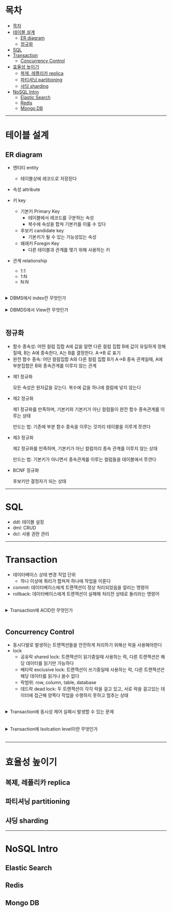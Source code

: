 # 목차
- [목차](#목차)
- [테이블 설계](#테이블-설계)
  - [ER diagram](#er-diagram)
  - [정규화](#정규화)
- [SQL](#sql)
- [Transaction](#transaction)
  - [Concurrency Control](#concurrency-control)
- [효율성 높이기](#효율성-높이기)
  - [복제, 레플리카 replica](#복제-레플리카-replica)
  - [파티셔닝 partitioning](#파티셔닝-partitioning)
  - [샤딩 sharding](#샤딩-sharding)
- [NoSQL Intro](#nosql-intro)
  - [Elastic Search](#elastic-search)
  - [Redis](#redis)
  - [Mongo DB](#mongo-db)

---------------------------------------------

# 테이블 설계
## ER diagram
- 엔티티 entity
  - 테이블상에 레코드로 저장된다 

- 속성 attribute

- 키 key
  - 기본키 Primary Key
    - 테이블에서 레코드를 구분하는 속성
    - 복수에 속성을 합쳐 기본키를 이룰 수 있다 
  - 후보키 candidate key
    - 기본키가 될 수 있는 가능성있는 속성
  - 왜래키 Foregin Key
    - 다른 테이블과 관계를 맺기 위해 사용하는 키 

- 관계 relationship
  - 1:1
  - 1:N
  - N:N

</br>
<details>
<summary>
DBMS에서 index란 무엇인가
</summary>
</br>
<p>
select 속도를 빠르게 하기 위해 사용하는 B+tree 자료구조</br>
두개 이상 컬럼을 묶어 index걸수 있다
</p>
<p>단점
<ul>
<li>index를 건 컬럼에 데이터 삽입, 삭제, 수정 연산에 시간이 걸기전 보다 늘어난다</li>
</ul>
</p>
</details>

</br>
<details>
<summary>
DBMDS에서 View란 무엇인가
</summary>
<p>하나이상에 테이블을 합쳐 만든 가상 테이블</p>
<p>장점</p>
<ul>
<li>자주 사용하는 질의를 뷰로 만들어 놓을 수 있다</li>
<li>선별한 컬럼만 조회가능하게 해 보안성을 높인다</li>
</ul>
<p>단점</p>
<ul>
<li>독립적인 인덱스를 가질 수 없다</li>
</ul>
</details>
</br>



## 정규화

- 함수 종속성: 어떤 컬럼 집합 A에 값을 알면 다른 컬럼 집합 B에 값이 유일하게 정해질때, B는 A에 종속한다, A는 B를 결정한다. A->B 로 표기
- 완전 함수 종속: 어던 컬럼집합 A와 다른 컬럼 집합 B가 A->B 종속 관계일때, A에 부분집합은 B와 종속관계를 이루지 않는 관계

<ul>
<li> 
<p>제1 정규화</p>
<p>모든 속성은 원자값을 갖는다. 복수에 값을 하나에 컬럼에 넣지 않는다</p>
</li>
<li> 
<p>제2 정규화</p>
<p>제1 정규화를 만족하며, 기본키와 기본키가 아닌 컬럼들이 완전 함수 종속관계를 이루는 상태</p>
<p>만드는 법: 기존에 부분 함수 종속을 이루는 것끼리 테이블을 이루게 쪼갠다</p>
</li>
<li>
<p>제3 정규화</p>
<p>제2 정규화를 만족하며, 기본키가 아닌 컬럼끼리 종속 관계를 이루지 않는 상태</p>
<p>만드는 법: 기본키가 아니면서 종속관계를 이루는 컬럼들을 테이블에서 쪼갠다</p>
</li>
<li>
<p>BCNF 정규화</p>
<p>후보키만 결정자가 되는 상태</p>
</li>
</ul>

---------------------------------------------

# SQL
- ddl: 테이블 설정
- dml: CRUD
- dcl: 사용 권한 관리

----------------------------------------------

# Transaction
- 데이터베이스 상태 변경 작업 단위
  - 하나 이상에 쿼리가 합쳐져 하나에 작업을 이룬다 
- commit: 데이터베이스에게 트랜잭션이 정상 처리되었음을 알리는 명령어
- rollback: 데이터베이스에게 트랜잭션이 실패해 처리전 상태로 돌리라는 명령어

</br>
<details>
<summary>
Transaction에 ACID란 무엇인가 
</summary>
<ul>
<li>Atomic 원자성: 데이터베이스는 트랜잭션 처리 전, 후 두 상태만 가능하다.</br> 하나에 연산이 실패하면 트랜잭션이 실패한다</li>
<li>Consistency 일관성: 트랜잭션 처리를 해도 제약사항은 유지된다</br>제약사항을 지키는 트랜잭션만 수행가능</li>
<li>Isolation 독립성: 여러 트랜잭션이 동시 작업중일때 서로 영향을 주지 않는다</li>
<li>Durability 지속성: 트랜잭션 처리가 끝나 commit된 결과는 데이터베이스에 영구 반영된다</li>
</ul>
</details>
</br>

## Concurrency Control
- 동시다발로 발생하는 트랜잭션들을 안전하게 처리하기 위해선 락을 사용해야한다
- lock
  - 공유락 shared lock: 트랜잭션이 읽기중일때 사용하는 락, 다른 트랜잭션은 해당 데이터를 읽기만 가능하다
  - 배타락 exclusive lock: 트랜잭션이 쓰기중일때 사용하는 락, 다른 트랜잭션은 해당 데이터를 읽거나 쓸수 없다
  - 락범위: row, column, table, database
  - 데드락 dead lock: 두 트랜잭션이 각각 락을 걸고 있고, 서로 락을 걸고있는 데이터에 접근해 양쪽다 작업을 수행하지 못하고 멈추는 상태

</br>
<details>
<summary>
Transaction에 동시성 제어 실패시 발생할 수 있는 문제
</summary>
</br>
<ul>
    <li>
    <p>유령 읽기 Phantom Read</p>
    <p>T1이 테이블을 2번 조회하는 연산을 하고, T2는 테이블에 레코드 삽입하는 연산을 할때, </br>"T1 첫번째 조회 -> T2 삽입 -> T1 두번째 조회"로 처리되면 첫번째와 두번째 조회 결과가 달라버리는 문제 발생</p>
    </li>
    <li>
    <p>읽기 반복불가 Unrepeatable Read</p>
    <p>T1이 테이블을 2번 조회하는 연산을 하고, T2는 테이블에 레코드 변경하는 연산을 할때, </br>"T1 첫번째 조회 -> T2 변경 -> T1 두번째 조회"로 처리되면 첫번째와 두번째 조회 결과가 달라버리는 문제 발생</p>
    </li>
    <li>
    <p>오손 읽기 Dirty Read</p>
    <p>T1이 테이블 변경 연산, T2가 테이블 조회 연산을 할때, </br> "T1 commit 전 T2 조회"로 처리되면 변경되지 않는 데이터를 읽는 문제 발생</p>
    </li>
</ul>
</details>
</br>

</br>
<details>
<summary>
Transaction에 Isolcation level이란 무엇인가
</summary>
</br>
<p>빠른 트랜잭션 처리를 위해 트랜잭션간 작업도중 끼어들기를 허용하는 수준</br>
높을 수록 속도는 느리지만 확실한 동시성 제어를 보장한다</p>
<ul>
<li>
<p>READ_UNCOMMITED: level 0</p>
<p>T1이 commit하기 전 처리중인 데이터를 T2가 조회하는걸 허용</p>
<p>막을 수 있는 문제 없음</p></li>
<li>
<p>READ_COMMITED: level 1</p>
<p>T1이 commit한 데이터만 T2가 조회가능</p>
<p>더티리드 막음</p></li>
<li>
<p>REPEATABLE_READ: level 2</p>
<p>T1이 조회중인 데이터는 commit전까지 T2가 수정, 삭제 불가</p>
<p>더티리드, 읽기 반복불가 막음</p></li>
<li>
<p>SERIALIZABLE: level 3</p></p></li>
<p>T1 commit후 T2 실행</p>
<p>더티리드, 읽기 반복불가, 팬텀리드 막음</P>
</ul>
</details>
</br>


----------------------------------------

# 효율성 높이기
## 복제, 레플리카 replica


## 파티셔닝 partitioning


## 샤딩 sharding


--------------------------------------

# NoSQL Intro
## Elastic Search

## Redis

## Mongo DB